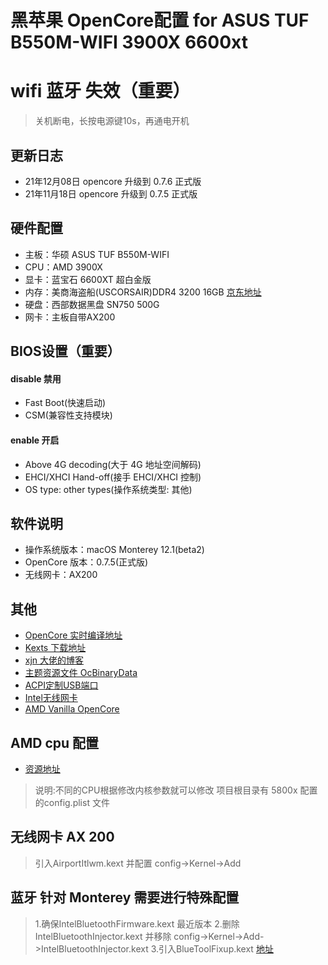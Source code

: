 # 黑苹果 OpenCore配置 for ASUS TUF B550M-WIFI 3900X 6600xt
# wifi 蓝牙 失效（重要）
> 关机断电，长按电源键10s，再通电开机

## 更新日志
- 21年12月08日 opencore 升级到 0.7.6 正式版  
- 21年11月18日 opencore 升级到 0.7.5 正式版  

## 硬件配置
- 主板：华硕 ASUS TUF B550M-WIFI
- CPU：AMD 3900X
- 显卡：蓝宝石 6600XT 超白金版
- 内存：美商海盗船(USCORSAIR)DDR4 3200 16GB [京东地址](https://item.jd.com/7706381.html)
- 硬盘：西部数据黑盘 SN750 500G
- 网卡：主板自带AX200

## BIOS设置（重要）
#### disable 禁用
- Fast Boot(快速启动)
- CSM(兼容性支持模块)
#### enable 开启
- Above 4G decoding(大于 4G 地址空间解码)
- EHCI/XHCI Hand-off(接手 EHCI/XHCI 控制)
- OS type: other types(操作系统类型: 其他)

## 软件说明
- 操作系统版本：macOS Monterey 12.1(beta2)
- OpenCore 版本：0.7.5(正式版)
- 无线网卡：AX200

## 其他
- [OpenCore 实时编译地址](https://github.com/williambj1/OpenCore-Factory/releases)
- [Kexts 下载地址](https://gitee.com/evu/Easy-Kexts)
- [xjn 大佬的博客](https://blog.xjn819.com/?p=543)
- [主题资源文件 OcBinaryData](https://github.com/acidanthera/OcBinaryData)
- [ACPI定制USB端口](https://github.com/daliansky/OC-little/blob/master/15-ACPI%E5%AE%9A%E5%88%B6USB%E7%AB%AF%E5%8F%A3/README.md)
- [Intel无线网卡](
https://github.com/OpenIntelWireless/itlwm/releases)
- [AMD Vanilla OpenCore](https://github.com/AMD-OSX/AMD_Vanilla)

## AMD cpu 配置
- [资源地址](https://github.com/AMD-OSX/AMD_Vanilla)
 > 说明:不同的CPU根据修改内核参数就可以修改
 > 项目根目录有 5800x 配置的config.plist 文件

## 无线网卡 AX 200
 > 引入AirportItlwm.kext 并配置 config->Kernel->Add

## 蓝牙 针对 Monterey 需要进行特殊配置
 > 1.确保IntelBluetoothFirmware.kext 最近版本
 > 2.删除IntelBluetoothInjector.kext 并移除 config->Kernel->Add->IntelBluetoothInjector.kext
 > 3.引入BlueToolFixup.kext [地址](https://github.com/acidanthera/BrcmPatchRAM)
